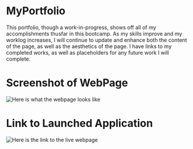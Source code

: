 # MyPortfolio

This portfolio, though a work-in-progress, shows off all of my accomplishments thusfar in this bootcamp. As my skills improve and my worklog increases, I will continue to update and enhance both the content of the page, as well as the aesthetics of the page. I have links to my completed works, as well as placeholders for any future work I will complete.

# Screenshot of WebPage

![Here is what the webpage looks like](file:///C:/Users/kevin/OneDrive/Pictures/Screenshots/Portfolio%20Screenshot.png "My Portfolio")

# Link to Launched Application

![Here is the link to the live webpage](https://kevinfromconn.github.io/MyPortfolio/ "My Portfolio")